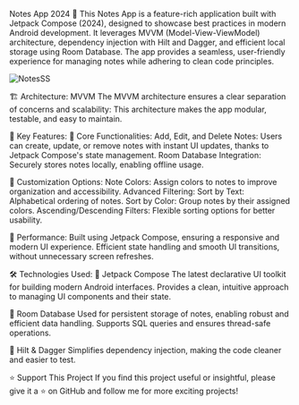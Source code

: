Notes App 2024 🚀
This Notes App is a feature-rich application built with Jetpack Compose (2024), designed to showcase best practices in modern Android development. It leverages MVVM (Model-View-ViewModel) architecture, dependency injection with Hilt and Dagger, and efficient local storage using Room Database. The app provides a seamless, user-friendly experience for managing notes while adhering to clean code principles.

![NotesSS](https://github.com/user-attachments/assets/fbc00708-a77a-43ad-b2b0-dc3b77df2bba)


🏗️ Architecture: MVVM
The MVVM architecture ensures a clear separation of concerns and scalability:
This architecture makes the app modular, testable, and easy to maintain.



🌟 Key Features:
🔹 Core Functionalities:
Add, Edit, and Delete Notes: Users can create, update, or remove notes with instant UI updates, thanks to Jetpack Compose's state management.
Room Database Integration: Securely stores notes locally, enabling offline usage.

🔹 Customization Options:
Note Colors: Assign colors to notes to improve organization and accessibility.
Advanced Filtering:
Sort by Text: Alphabetical ordering of notes.
Sort by Color: Group notes by their assigned colors.
Ascending/Descending Filters: Flexible sorting options for better usability.

🔹 Performance:
Built using Jetpack Compose, ensuring a responsive and modern UI experience.
Efficient state handling and smooth UI transitions, without unnecessary screen refreshes.


🛠️ Technologies Used:
📌 Jetpack Compose
The latest declarative UI toolkit for building modern Android interfaces.
Provides a clean, intuitive approach to managing UI components and their state.

📌 Room Database
Used for persistent storage of notes, enabling robust and efficient data handling.
Supports SQL queries and ensures thread-safe operations.

📌 Hilt & Dagger
Simplifies dependency injection, making the code cleaner and easier to test.


⭐️ Support This Project
If you find this project useful or insightful, please give it a ⭐️ on GitHub and follow me for more exciting projects!
